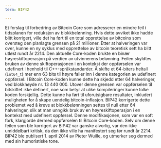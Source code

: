 ```yaml
---
term: BIP42

---
```

Et forslag til forbedring av Bitcoin Core som adresserer en mindre feil i tidsplanen for reduksjon av blokkbelønning. Hvis dette avviket ikke hadde blitt korrigert, ville det ha ført til en total opprettelse av bitcoins som oversteg den planlagte grensen på 21 millioner. Etter at halveringen var over, kunne en ny syklus med opprettelse av bitcoin teoretisk sett ha blitt utløst rundt år 2214. Den aktuelle Core-koden brukte en binær høyreskiftoperasjon på verdien av utvinnerens belønning. Feilen skyldtes bruken av denne skiftoperasjonen i en kontekst der oppførselen var udefinert i henhold til C++-språkstandarder. Å skifte et 64-biters heltall (`int64_t`) mer enn 63 bits til høyre faller inn i denne kategorien av udefinert oppførsel. I Bitcoin Core-koden kunne dette ha skjedd etter 64 halveringer, ved blokkhøyde nr. 13 440 000. Utover denne grensen var oppførselen til bitskiftet ikke definert, noe som betyr at ulike kompileringer kunne tolke koden forskjellig. Dette kunne ha ført til uforutsigbare resultater, inkludert muligheten for å skape uendelig bitcoin-inflasjon. BIP42 korrigerte dette problemet ved å kreve at blokkbelønningen settes til null etter 64 halveringer, slik at man unngikk bruk av en høyreskiftoperasjon i en kontekst med udefinert oppførsel. Denne modifikasjonen, som var en soft fork, klargjorde dermed oppførselen til Bitcoin Core-koden. Selv om denne feilen som ble korrigert av BIP42 var ganske alvorlig, var den ikke umiddelbart kritisk, da den ikke ville ha manifestert seg før rundt år 2214. BIP42 ble publisert 1. april 2014 av Pieter Wuille, og utmerker seg dermed med sin humoristiske tone.